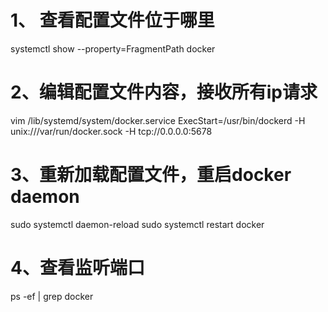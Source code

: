 # 1、 查看配置文件位于哪里
systemctl show --property=FragmentPath docker 

# 2、编辑配置文件内容，接收所有ip请求
vim  /lib/systemd/system/docker.service 
ExecStart=/usr/bin/dockerd -H unix:///var/run/docker.sock -H tcp://0.0.0.0:5678

# 3、重新加载配置文件，重启docker daemon
sudo systemctl daemon-reload 
sudo systemctl restart docker

# 4、查看监听端口
ps -ef | grep docker
